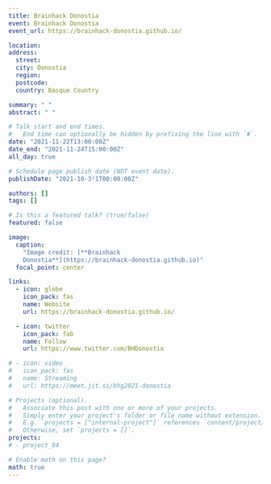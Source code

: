 ```yaml
---
title: Brainhack Donostia
event: Brainhack Donostia
event_url: https://brainhack-donostia.github.io/

location:
address:
  street:
  city: Donostia
  region:
  postcode:
  country: Basque Country

summary: " "
abstract: " "

# Talk start and end times.
#   End time can optionally be hidden by prefixing the line with `#`.
date: "2021-11-22T13:00:00Z"
date_end: "2021-11-24T15:00:00Z"
all_day: true

# Schedule page publish date (NOT event date).
publishDate: "2021-10-3²1T00:00:00Z"

authors: []
tags: []

# Is this a featured talk? (true/false)
featured: false

image:
  caption:
    "Image credit: [**Brainhack
    Donostia**](https://brainhack-donostia.github.io)"
  focal_point: center

links:
  - icon: globe
    icon_pack: fas
    name: Website
    url: https://brainhack-donostia.github.io/

  - icon: twitter
    icon_pack: fab
    name: Follow
    url: https://www.twitter.com/BHDonostia

# - icon: video
#   icon_pack: fas
#   name: Streaming
#   url: https://meet.jit.si/bhg2021-donostia

# Projects (optional).
#   Associate this post with one or more of your projects.
#   Simply enter your project's folder or file name without extension.
#   E.g. `projects = ["internal-project"]` references `content/project/deep-learning/index.md`.
#   Otherwise, set `projects = []`.
projects:
# - project_84

# Enable math on this page?
math: true
---
```

